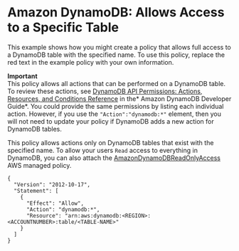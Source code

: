 # Amazon DynamoDB: Allows Access to a Specific Table<a name="reference_policies_examples_dynamodb_specific-table"></a>

This example shows how you might create a policy that allows full access to a DynamoDB table with the specified name\. To use this policy, replace the red text in the example policy with your own information\.

**Important**  
This policy allows all actions that can be performed on a DynamoDB table\. To review these actions, see [DynamoDB API Permissions: Actions, Resources, and Conditions Reference](http://docs.aws.amazon.com/amazondynamodb/latest/developerguide/api-permissions-reference.html) in the* Amazon DynamoDB Developer Guide*\. You could provide the same permissions by listing each individual action\. However, if you use the `"Action":"dynamodb:*"` element, then you will not need to update your policy if DynamoDB adds a new action for DynamoDB tables\. 

This policy allows actions only on DynamoDB tables that exist with the specified name\. To allow your users `Read` access to everything in DynamoDB, you can also attach the [AmazonDynamoDBReadOnlyAccess](https://console.aws.amazon.com/iam/home#policies/arn:aws:iam::aws:policy/AmazonDynamoDBReadOnlyAccess) AWS managed policy\.

```
{
  "Version": "2012-10-17",
  "Statement": [
    {
      "Effect": "Allow",
      "Action": "dynamodb:*",
      "Resource": "arn:aws:dynamodb:<REGION>:<ACCOUNTNUMBER>:table/<TABLE-NAME>"
    }
  ]
}
```